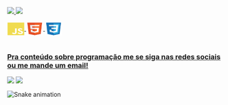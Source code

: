 <div>
  <a href="https://github.com/guifferrari">
  <img height="180em" src="https://github-readme-stats.vercel.app/api?username=guifferrari&show_icons=true&theme=tokyonight&include_all_commits=true&count_private=true"/>
  <img height="180em" src="https://github-readme-stats.vercel.app/api/top-langs/?username=guifferrari&layout=compact&langs_count=6&theme=tokyonight"/>
</div>
  
<div style="display: inline_block"><br>
  <img align="center" alt="Js" height="30" width="40" src="https://raw.githubusercontent.com/devicons/devicon/master/icons/javascript/javascript-plain.svg">
  <img align="center" alt="HTML" height="30" width="40" src="https://raw.githubusercontent.com/devicons/devicon/master/icons/html5/html5-original.svg">
  <img align="center" alt="CSS" height="30" width="40" src="https://raw.githubusercontent.com/devicons/devicon/master/icons/css3/css3-original.svg">
</div>
 
 <br>
 
  ### Pra conteúdo sobre programação me se siga nas redes sociais ou me mande um email!
 
<div> 
  
  <a href="https://instagram.com/guifferrari_" target="_blank"><img src="https://img.shields.io/badge/-Instagram-%23E4405F?style=for-the-badge&logo=instagram&logoColor=white" target="_blank"></a>
  <a href = "mailto:guilherme_fri@hotmail.com"><img src="https://img.shields.io/badge/Hotmail-%23333?style=for-the-badge&logo=mail&logoColor=white" target="_blank"></a>
 
  ![Snake animation](https://github.com/guifferrari/guifferrari/blob/output/github-contribution-grid-snake.svg)

</div>
